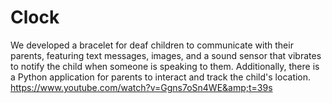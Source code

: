 # Clock
We developed a bracelet for deaf children to communicate with their parents, featuring text messages, images, and a sound sensor that vibrates to notify the child when someone is speaking to them. Additionally, there is a Python application for parents to interact and track the child's location.  https://www.youtube.com/watch?v=Ggns7oSn4WE&amp;t=39s
